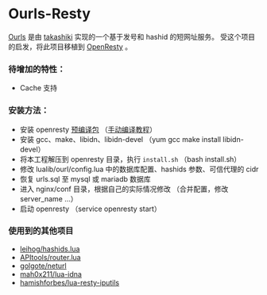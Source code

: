 # Ourls-Resty

[Ourls][1] 是由 [takashiki][2] 实现的一个基于发号和 hashid 的短网址服务。
受这个项目的启发，将此项目移植到 [OpenResty][3] 。

### 待增加的特性：

 - Cache 支持

### 安装方法：

 - 安装 openresty [预编译包][9] （[手动编译教程][10]）
 - 安装 gcc、make、libidn、libidn-devel （yum gcc make install libidn-devel）
 - 将本工程解压到 openresty 目录，执行 `install.sh` （bash install.sh）
 - 修改 lualib/ourl/config.lua 中的数据库配置、hashids 参数、可信代理的 cidr
 - 恢复 urls.sql 至 mysql 或 mariadb 数据库
 - 进入 nginx/conf 目录，根据自己的实际情况修改 （合并配置，修改 server_name …）
 - 启动 openresty （service openresty start）

### 使用到的其他项目

 - [leihog/hashids.lua][4]
 - [APItools/router.lua][5]
 - [golgote/neturl][6]
 - [mah0x211/lua-idna][7]
 - [hamishforbes/lua-resty-iputils][8]

  [1]: https://github.com/takashiki/Ourls
  [2]: https://github.com/takashiki
  [3]: http://openresty.org/
  [4]: https://github.com/leihog/hashids.lua
  [5]: https://github.com/APItools/router.lua
  [6]: https://github.com/golgote/neturl
  [7]: https://github.com/mah0x211/lua-idna
  [8]: https://github.com/hamishforbes/lua-resty-iputils
  [9]: http://openresty.org/cn/rpm-packages.html
  [10]: https://moonbingbing.gitbooks.io/openresty-best-practices/content/openresty/install_on_centos.html